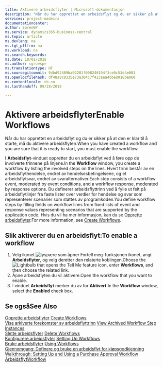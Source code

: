 ```yaml
---
title: Aktivere arbeidsflyter | Microsoft-dokumentasjon
description: "Når du har opprettet en arbeidsflyt og du er sikker på at den er klar til å starte, må du aktivere arbeidsflyten."
services: project-madeira
documentationcenter: 
author: SorenGP
ms.service: dynamics365-business-central
ms.topic: article
ms.devlang: na
ms.tgt_pltfrm: na
ms.workload: na
ms.search.keywords: 
ms.date: 10/01/2018
ms.author: sgroespe
ms.translationtype: HT
ms.sourcegitcommit: 9dbd92409ba02281f008246194f3ce0c53e4e001
ms.openlocfilehash: df48a8c8335e73a304c7f423aea4bbe8018be060
ms.contentlocale: nb-no
ms.lasthandoff: 09/28/2018

---
```

# <a name="enable-workflows"></a><span data-ttu-id="af01f-103">Aktivere arbeidsflyter</span><span class="sxs-lookup"><span data-stu-id="af01f-103">Enable Workflows</span></span>
<span data-ttu-id="af01f-104">Når du har opprettet en arbeidsflyt og du er sikker på at den er klar til å starte, må du aktivere arbeidsflyten.</span><span class="sxs-lookup"><span data-stu-id="af01f-104">When you have created a workflow and you are sure that it is ready to start, you must enable the workflow.</span></span>  

 <span data-ttu-id="af01f-105">I **Arbeidsflyt**-vinduet oppretter du en arbeidsflyt ved å føre opp de involverte trinnene på linjene.</span><span class="sxs-lookup"><span data-stu-id="af01f-105">In the **Workflow** window, you create a workflow by listing the involved steps on the lines.</span></span> <span data-ttu-id="af01f-106">Hvert trinn består av en arbeidsflythendelse, endret av hendelsesbetingelsene, og et arbeidsflytsvar, endret av svaralternativer.</span><span class="sxs-lookup"><span data-stu-id="af01f-106">Each step consists of a workflow event, moderated by event conditions, and a workflow response, moderated by response options.</span></span> <span data-ttu-id="af01f-107">Du definerer arbeidsflyttrinn ved å fylle ut felt på arbeidsflytlinjer fra faste lister over verdier for hendelse og svar som representerer scenarier som støttes av programkoden.</span><span class="sxs-lookup"><span data-stu-id="af01f-107">You define workflow steps by filling fields on workflow lines from fixed lists of event and response values representing scenarios that are supported by the application code.</span></span> <span data-ttu-id="af01f-108">Hvis du vil ha mer informasjon, kan du se [Opprette arbeidsflyter](across-how-to-create-workflows.md).</span><span class="sxs-lookup"><span data-stu-id="af01f-108">For more information, see [Create Workflows](across-how-to-create-workflows.md).</span></span>  

## <a name="to-enable-a-workflow"></a><span data-ttu-id="af01f-109">Slik aktiverer du en arbeidsflyt:</span><span class="sxs-lookup"><span data-stu-id="af01f-109">To enable a workflow</span></span>  
1.  <span data-ttu-id="af01f-110">Velg ikonet ![lyspære som åpner Fortell meg-funksjonen](media/ui-search/search_small.png "Fortell hva du vil gjøre") ikonet, angi **Arbeidsflyter**, og velg deretter den relaterte koblingen.</span><span class="sxs-lookup"><span data-stu-id="af01f-110">Choose the ![Lightbulb that opens the Tell Me feature](media/ui-search/search_small.png "Tell me what you want to do") icon, enter **Workflows**, and then choose the related link.</span></span>  
2.  <span data-ttu-id="af01f-111">Åpne arbeidsflyten du vil aktivere.</span><span class="sxs-lookup"><span data-stu-id="af01f-111">Open the workflow that you want to enable.</span></span>  
3.  <span data-ttu-id="af01f-112">I vinduet **Arbeidsflyt** merker du av for **Aktivert**.</span><span class="sxs-lookup"><span data-stu-id="af01f-112">In the **Workflow** window, select the **Enabled** check box.</span></span>  

## <a name="see-also"></a><span data-ttu-id="af01f-113">Se også</span><span class="sxs-lookup"><span data-stu-id="af01f-113">See Also</span></span>  
 <span data-ttu-id="af01f-114">[Opprette arbeidsflyter](across-how-to-create-workflows.md) </span><span class="sxs-lookup"><span data-stu-id="af01f-114">[Create Workflows](across-how-to-create-workflows.md) </span></span>  
 <span data-ttu-id="af01f-115">[Vise arkiverte forekomster av arbeidsflyttrinn](across-how-to-view-archived-workflow-step-instances.md) </span><span class="sxs-lookup"><span data-stu-id="af01f-115">[View Archived Workflow Step Instances](across-how-to-view-archived-workflow-step-instances.md) </span></span>  
 <span data-ttu-id="af01f-116">[Slette arbeidsflyter](across-how-to-delete-workflows.md) </span><span class="sxs-lookup"><span data-stu-id="af01f-116">[Delete Workflows](across-how-to-delete-workflows.md) </span></span>  
 <span data-ttu-id="af01f-117">[Konfigurere arbeidsflyter](across-set-up-workflows.md) </span><span class="sxs-lookup"><span data-stu-id="af01f-117">[Setting Up Workflows](across-set-up-workflows.md) </span></span>  
 <span data-ttu-id="af01f-118">[Bruke arbeidsflyter](across-use-workflows.md) </span><span class="sxs-lookup"><span data-stu-id="af01f-118">[Using Workflows](across-use-workflows.md) </span></span>  
 <span data-ttu-id="af01f-119">[Gjennomgang: Definere og bruke en arbeidsflyt for kjøpsgodkjenning](walkthrough-setting-up-and-using-a-purchase-approval-workflow.md) </span><span class="sxs-lookup"><span data-stu-id="af01f-119">[Walkthrough: Setting Up and Using a Purchase Approval Workflow](walkthrough-setting-up-and-using-a-purchase-approval-workflow.md) </span></span>  
 [<span data-ttu-id="af01f-120">Arbeidsflyt</span><span class="sxs-lookup"><span data-stu-id="af01f-120">Workflow</span></span>](across-workflow.md)   

